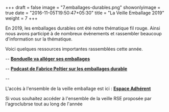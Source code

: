 +++
draft = false
image = "7.emballages-durables.png"
showonlyimage = true
date = "2016-11-05T19:50:47+05:30"
title = "La Veille Emballage 2019"
weight = 7
+++

<!--more-->

En 2019, les emballages durables ont été notre thématique fil rouge.
Ainsi nous avons participé à de nombreux évènements et rassembler beaucoup d'information sur la thématique.

Voici quelques ressources importantes rassemblées cette année.

-- [**Bonduelle va alléger ses emballages**](https://www.agro-media.fr/actualite/bonduelle-va-alleger-ses-emballages-35258.html?utm_source=ActiveCampaign&utm_medium=email&utm_content=L+hebdo+agroalimentaire+-+Actualit%C3%A9s+de+la+semaine&utm_campaign=AGRO-MEDIA+-+Newsletter+Hebdomadaire)

-- [**Podcast de Fabrice Peltier sur les emballages durable**](http://localhost:1313/agroclubrse-is-for-you/6.podcast/)

--


L'accès à l'ensemble de la veille emballage est ici : [**Espace Adhérent**](https://cloud.cestlebouquet.fr/index.php/s/DtYJEQHYQoPWGF8/authenticate)


Si vous souhaitez accéder à l'ensemble de la veille RSE proposée par l'agroclubrse tout au long de l'année
